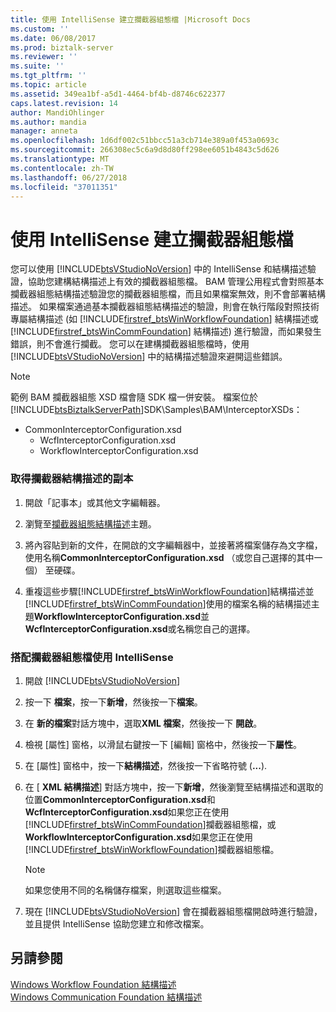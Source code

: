 ```yaml
---
title: 使用 IntelliSense 建立攔截器組態檔 |Microsoft Docs
ms.custom: ''
ms.date: 06/08/2017
ms.prod: biztalk-server
ms.reviewer: ''
ms.suite: ''
ms.tgt_pltfrm: ''
ms.topic: article
ms.assetid: 349ea1bf-a5d1-4464-bf4b-d8746c622377
caps.latest.revision: 14
author: MandiOhlinger
ms.author: mandia
manager: anneta
ms.openlocfilehash: 1d6df002c51bbcc51a3cb714e389a0f453a0693c
ms.sourcegitcommit: 266308ec5c6a9d8d80ff298ee6051b4843c5d626
ms.translationtype: MT
ms.contentlocale: zh-TW
ms.lasthandoff: 06/27/2018
ms.locfileid: "37011351"
---
```

# <a name="using-intellisense-to-create-an-interceptor-configuration-file"></a>使用 IntelliSense 建立攔截器組態檔
您可以使用 [!INCLUDE[btsVStudioNoVersion](../includes/btsvstudionoversion-md.md)] 中的 IntelliSense 和結構描述驗證，協助您建構結構描述上有效的攔截器組態檔。 BAM 管理公用程式會對照基本攔截器組態結構描述驗證您的攔截器組態檔，而且如果檔案無效，則不會部署結構描述。 如果檔案通過基本攔截器組態結構描述的驗證，則會在執行階段對照技術專屬結構描述 (如 [!INCLUDE[firstref_btsWinWorkflowFoundation](../includes/firstref-btswinworkflowfoundation-md.md)] 結構描述或 [!INCLUDE[firstref_btsWinCommFoundation](../includes/firstref-btswincommfoundation-md.md)] 結構描述) 進行驗證，而如果發生錯誤，則不會進行攔截。 您可以在建構攔截器組態檔時，使用 [!INCLUDE[btsVStudioNoVersion](../includes/btsvstudionoversion-md.md)] 中的結構描述驗證來避開這些錯誤。  
  
> [!NOTE]
>  範例 BAM 攔截器組態 XSD 檔會隨 SDK 檔一併安裝。 檔案位於 [!INCLUDE[btsBiztalkServerPath](../includes/btsbiztalkserverpath-md.md)]SDK\Samples\BAM\InterceptorXSDs：  
> 
> - CommonInterceptorConfiguration.xsd  
>   -   WcfInterceptorConfiguration.xsd  
>   -   WorkflowInterceptorConfiguration.xsd  
  
### <a name="to-obtain-a-copy-of-the-interceptor-schemas"></a>取得攔截器結構描述的副本  
  
1. 開啟「記事本」或其他文字編輯器。  
  
2. 瀏覽至[攔截器組態結構描述](../core/interceptor-configuration-schema.md)主題。  
  
3. 將內容貼到新的文件，在開啟的文字編輯器中，並接著將檔案儲存為文字檔，使用名稱**CommonInterceptorConfiguration.xsd** （或您自己選擇的其中一個） 至硬碟。  
  
4. 重複這些步驟[!INCLUDE[firstref_btsWinWorkflowFoundation](../includes/firstref-btswinworkflowfoundation-md.md)]結構描述並[!INCLUDE[firstref_btsWinCommFoundation](../includes/firstref-btswincommfoundation-md.md)]使用的檔案名稱的結構描述主題**WorkflowInterceptorConfiguration.xsd**並**WcfInterceptorConfiguration.xsd**或名稱您自己的選擇。  
  
### <a name="to-use-intellisense-with-your-interceptor-configuration-file"></a>搭配攔截器組態檔使用 IntelliSense  
  
1. 開啟 [!INCLUDE[btsVStudioNoVersion](../includes/btsvstudionoversion-md.md)]  
  
2. 按一下 **檔案**，按一下**新增**，然後按一下**檔案**。  
  
3. 在 **新的檔案**對話方塊中，選取**XML 檔案**，然後按一下 **開啟**。  
  
4. 檢視 [屬性] 窗格，以滑鼠右鍵按一下 [編輯] 窗格中，然後按一下**屬性**。  
  
5. 在 [屬性] 窗格中，按一下**結構描述**，然後按一下省略符號 (**...**).  
  
6. 在 [ **XML 結構描述**] 對話方塊中，按一下**新增**，然後瀏覽至結構描述和選取的位置**CommonInterceptorConfiguration.xsd**和**WcfInterceptorConfiguration.xsd**如果您正在使用[!INCLUDE[firstref_btsWinCommFoundation](../includes/firstref-btswincommfoundation-md.md)]攔截器組態檔，或**WorkflowInterceptorConfiguration.xsd**如果您正在使用[!INCLUDE[firstref_btsWinWorkflowFoundation](../includes/firstref-btswinworkflowfoundation-md.md)]攔截器組態檔。  
  
   > [!NOTE]
   >  如果您使用不同的名稱儲存檔案，則選取這些檔案。  
  
7. 現在 [!INCLUDE[btsVStudioNoVersion](../includes/btsvstudionoversion-md.md)] 會在攔截器組態檔開啟時進行驗證，並且提供 IntelliSense 協助您建立和修改檔案。  
  
## <a name="see-also"></a>另請參閱  
 [Windows Workflow Foundation 結構描述](../core/windows-workflow-foundation-schema.md)   
 [Windows Communication Foundation 結構描述](../core/windows-communication-foundation-schema.md)